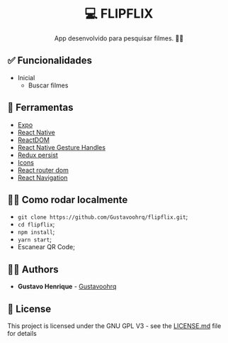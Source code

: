 <h1 align="center">
  <strong>💻 FLIPFLIX</strong>
</h1> 

<p align="center">
App desenvolvido para pesquisar filmes. 🎥🔎

</p> 

## ✅ Funcionalidades
- Inicial
  - Buscar filmes

## 🧰 Ferramentas

- [Expo](https://expo.io/)
- [React Native](https://facebook.github.io/react-native/)
- [ReactDOM](https://pt-br.reactjs.org/docs/react-dom.html)
- [React Native Gesture Handles](https://software-mansion.github.io/react-native-gesture-handler/docs/getting-started.html)
- [Redux persist](https://github.com/rt2zz/redux-persist)
- [Icons](https://oblador.github.io/react-native-vector-icons/)
- [React router dom](https://reacttraining.com/react-router/web/)
- [React Navigation](https://reactnavigation.org/)



## 👩‍🏫 Como rodar localmente

- `git clone https://github.com/Gustavoohrq/flipflix.git`;
- `cd flipflix`;
- `npm install`;
- `yarn start`;
- Escanear QR Code;
 
## 🙋‍♂️ Authors

* **Gustavo Henrique** - [Gustavoohrq](https://github.com/Gustavoohrq)

## 📜 License

This project is licensed under the GNU GPL V3 - see the [LICENSE.md](LICENSE.md) file for details

